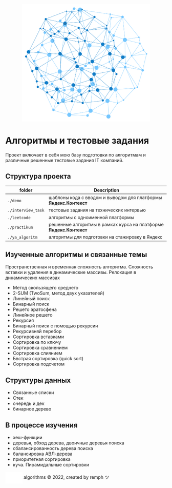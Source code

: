 <div align="center">
    <img src="./head.png" width="400">
</div>

# Алгоритмы и тестовые задания

Проект включает в себя мою базу подготовки по алгоритмам и различные решенные тестовые задания IT компаний.

## Структура проекта

| folder             | Description                                                        |
|--------------------|--------------------------------------------------------------------|
| `./demo`           | шаблоны кода с вводом и выводом для платформы **Яндекс.Контекст**  |
| `./interview_task` | тестовые задания на технических интервью                           |
| `./leetcode`       | алгоритмы с одноименной платформы                                  |
| `./practikum`      | решенные алгоритмы в рамках курса на платформе **Яндекс.Контекст** |
| `./ya_algoritm`    | алгоритмы для подготовки на стажировку в Яндекс                    |

## Изученные алгоритмы и связанные темы

Пространственная и временная сложность алгоритма. Сложность вставки и удаления в динамические массивы. Релокация в динамических массивах

- Метод скользящего среднего
- 2-SUM (TwoSum, метод двух указателей)
- Линейный поиск
- Бинарный поиск
- Решето эратосфена
- Линейное решето
- Рекурсия
- Бинарный поиск с помощью рекурсии
- Рекурсивняй перебор
- Сортировка вставками
- Сортировка по ключу
- Сортировка сравнением
- Сортировка слиянием
- Бвстрая сортировка (quick sort)
- Сортировка подсчетом

## Структуры данных
- Связанные списки
- Стек
- очередь и дек
- бинарное дерево

## В процессе изучения
- хеш-функции
- деревья, обход дерева, двоичные деревья поиска
- сбалансированность дерева поиска
- балансировка АВЛ-дерева
- приоритетная сортировка
- куча. Пирамидальные сортировки


<p>
    <img align="center" src="./fav.svg" title="home page"/>
    <span> algorithms © 2022, created by remph ツ </span>
</p>